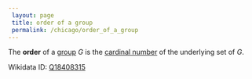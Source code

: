 ```yaml
---
 layout: page
 title: order of a group
 permalink: /chicago/order_of_a_group
---
```


The **order** of a [group](https://mathgloss.github.io/MathGloss/chicago/group) $G$ is the [cardinal number](https://mathgloss.github.io/MathGloss/chicago/cardinal_number) of the underlying set of $G$.

Wikidata ID: [Q18408315](https://www.wikidata.org/wiki/Q18408315)